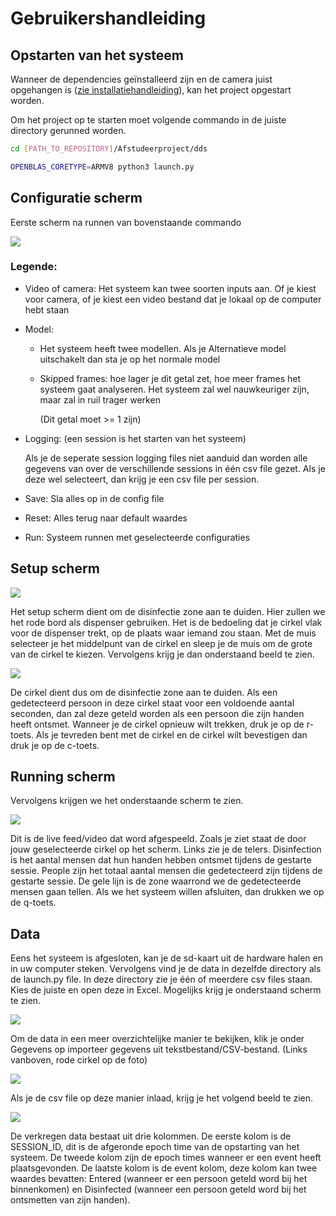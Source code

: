 # Gebruikershandleiding

## Opstarten van het systeem

Wanneer de dependencies geïnstalleerd zijn en de camera juist opgehangen is ([zie installatiehandleiding](installatie.md)), kan het project opgestart worden.

Om het project op te starten moet volgende commando in de juiste directory gerunned worden.

```bash
cd [PATH_TO_REPOSITORY]/Afstudeerproject/dds

OPENBLAS_CORETYPE=ARMV8 python3 launch.py
```

## Configuratie scherm

Eerste scherm na runnen van bovenstaande commando

![](docs_images/gebruikershandleiding/scherm%201.JPG)

### Legende:

* Video of camera: 
  Het systeem kan twee soorten inputs aan. Of je kiest voor camera, of je kiest een video bestand dat je lokaal op de computer hebt staan

* Model: 

  * Het systeem heeft twee modellen. Als je Alternatieve model uitschakelt dan sta je op het normale model

  * Skipped frames: hoe lager je dit getal zet, hoe meer frames het systeem gaat analyseren. Het systeem zal wel nauwkeuriger zijn, maar zal in ruil trager werken

    (Dit getal moet >= 1 zijn)

* Logging:
  (een session is het starten van het systeem)

  Als je de seperate session logging files niet aanduid dan worden alle gegevens van over de verschillende sessions in één csv file gezet. Als je deze wel selecteert, dan krijg je een csv file per session.

* Save:
  Sla alles op in de config file

* Reset:
  Alles terug naar default waardes

* Run:
  Systeem runnen met geselecteerde configuraties

## Setup scherm

![](docs_images/gebruikershandleiding/scherm%202.JPG)

Het setup scherm dient om de disinfectie zone aan te duiden. Hier zullen we het rode bord als dispenser gebruiken. Het is de bedoeling dat je cirkel vlak voor de dispenser trekt, op de plaats waar iemand zou staan. Met de muis selecteer je het middelpunt van de cirkel en sleep je de muis om de grote van de cirkel  te kiezen. Vervolgens krijg je dan onderstaand beeld te zien. 

![](docs_images/gebruikershandleiding/scherm%203.JPG)

De cirkel dient dus om de disinfectie zone aan te duiden. Als een gedetecteerd persoon in deze cirkel staat voor een voldoende aantal seconden, dan zal deze geteld worden als een persoon die zijn handen heeft ontsmet. Wanneer je de cirkel opnieuw wilt trekken, druk je op de r-toets. Als je tevreden bent met de cirkel en de cirkel wilt bevestigen dan druk je op de c-toets.

## Running scherm

Vervolgens krijgen we het onderstaande scherm te zien.

![](docs_images/gebruikershandleiding/scherm%204.JPG)

Dit is de live feed/video dat word afgespeeld. Zoals je ziet staat de door jouw geselecteerde cirkel op het scherm. Links zie je de telers. Disinfection is het aantal mensen dat hun handen hebben ontsmet tijdens de gestarte sessie. People zijn het totaal aantal mensen die gedetecteerd zijn tijdens de gestarte sessie. De gele lijn is de zone waarrond we de gedetecteerde mensen gaan tellen.
Als we het systeem willen afsluiten, dan drukken we op de q-toets.

## Data

Eens het systeem is afgesloten, kan je de sd-kaart uit de hardware halen en in uw computer steken. Vervolgens vind je de data in dezelfde directory als de launch.py file. In deze directory zie je één of meerdere csv files staan. Kies de juiste en open deze in Excel. Mogelijks krijg je onderstaand scherm te zien.

![](docs_images/gebruikershandleiding/scherm%205.JPG)

Om de data in een meer overzichtelijke manier te bekijken, klik je onder Gegevens op importeer gegevens uit tekstbestand/CSV-bestand. (Links vanboven, rode cirkel op de foto)

![](docs_images/gebruikershandleiding/scherm%206.JPG.png)

Als je de csv file op deze manier inlaad, krijg je het volgend beeld te zien.

![](docs_images/gebruikershandleiding/scherm%207.JPG.png)

De verkregen data bestaat uit drie kolommen. De eerste kolom is de SESSION_ID, dit is de afgeronde epoch time van de opstarting van het systeem. De tweede kolom zijn de epoch times wanneer er een event heeft plaatsgevonden. De laatste kolom is de event kolom, deze kolom kan twee waardes bevatten: Entered (wanneer er een persoon geteld word bij het binnenkomen) en Disinfected (wanneer een persoon geteld word bij het ontsmetten van zijn handen).
